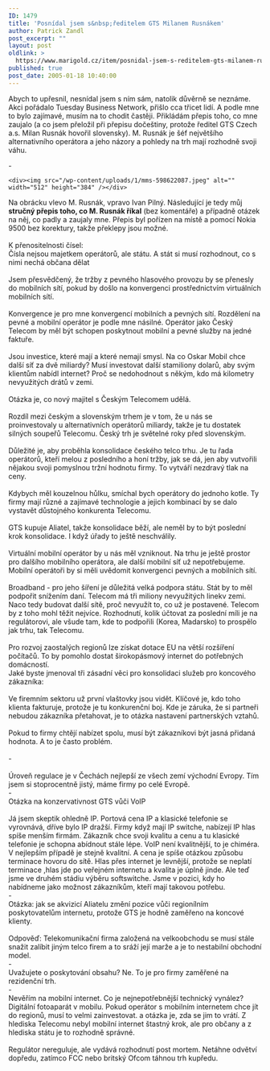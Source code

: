 ```yaml
---
ID: 1479
title: 'Posnídal jsem s&nbsp;ředitelem GTS Milanem Rusnákem'
author: Patrick Zandl
post_excerpt: ""
layout: post
oldlink: >
  https://www.marigold.cz/item/posnidal-jsem-s-reditelem-gts-milanem-rusnakem
published: true
post_date: 2005-01-18 10:40:00
---
```

<p>Abych to upřesnil, nesnídal jsem s ním sám, natolik důvěrně se neznáme. Akci pořádalo Tuesday Business Network, přišlo cca třicet lidí. A podle mne to bylo zajímavé, musím na to chodit častěji. Přikládám přepis toho, co mne zaujalo (a co jsem přeložil při přepisu dočeštiny, protože ředitel GTS Czech a.s. Milan Rusnák hovořil slovensky). M. Rusnák je šéf největšího alternativního operátora a jeho názory a pohledy na trh mají rozhodně svoji váhu.</p>
<DIV ALIGN=LEFT>-</DIV></p>

	<div><img src="/wp-content/uploads/1/mms-598622087.jpeg" alt="" width="512" height="384" /></div>
<p><DIV ALIGN=LEFT>Na obrácku vlevo M. Rusnák, vpravo Ivan Pilný. Následující je tedy můj <b>stručný přepis toho, co M. Rusnák říkal</b> (bez komentáře) a případně otázek na něj, co padly a zaujaly mne. Přepis byl pořízen na místě a pomocí Nokia 9500 bez korektury, takže překlepy jsou možné.</DIV><DIV ALIGN=LEFT>&nbsp;</DIV><DIV ALIGN=LEFT>K přenositelnosti čísel:</DIV><DIV ALIGN=LEFT>Čísla nejsou majetkem operátorů, ale státu. A stát si musí rozhodnout, co s nimi nechá občana dělat</DIV><DIV ALIGN=LEFT>&nbsp;</DIV><DIV ALIGN=LEFT>Jsem přesvědčený, že tržby z pevného hlasového provozu by se přenesly do mobilních sítí, pokud by došlo na konvergenci prostřednictvím virtuálních mobilních sítí.</DIV><DIV ALIGN=LEFT>&nbsp;</DIV><DIV ALIGN=LEFT>Konvergence je pro mne konvergencí mobilních a pevných sítí. Rozdělení na pevné a mobilní operátor je podle mne násilné. Operátor jako Český Telecom by měl být  schopen poskytnout mobilní a pevné služby na jedné faktuře.</DIV><DIV ALIGN=LEFT>&nbsp;</DIV><DIV ALIGN=LEFT>Jsou investice, které mají a které nemají smysl. Na co Oskar Mobil chce další síť za dvě miliardy? Musí investovat další stamiliony dolarů, aby svým klientům nabídl internet? Proč se nedohodnout s někým, kdo má kilometry nevyužitých drátů v zemi. </DIV><DIV ALIGN=LEFT>&nbsp;</DIV><DIV ALIGN=LEFT>Otázka je, co nový majitel s Českým Telecomem udělá. </DIV><DIV ALIGN=LEFT>&nbsp;</DIV><DIV ALIGN=LEFT>Rozdíl mezi českým a slovenským trhem je v tom, že u nás se proinvestovaly u alternativních operátorů miliardy, takže je tu dostatek silných soupeřů Telecomu. Český trh je světelné roky před slovenským.</DIV><DIV ALIGN=LEFT>&nbsp;</DIV><DIV ALIGN=LEFT>Důležité je, aby proběhla konsolidace českého telco trhu. Je tu řada operátorů, kteří melou z posledního a honí tržby, jak se dá, jen aby vutvořili nějakou svoji pomyslnou tržní hodnotu firmy. To vytváří nezdravý tlak na ceny.</DIV><DIV ALIGN=LEFT>&nbsp;</DIV><DIV ALIGN=LEFT>Kdybych měl kouzelnou hůlku, smíchal bych operátory do jednoho kotle. Ty firmy mají různé a zajímavé technologie a jejich kombinací by se dalo vystavět důstojného konkurenta Telecomu.</DIV><DIV ALIGN=LEFT>&nbsp;</DIV><DIV ALIGN=LEFT>GTS kupuje Aliatel, takže konsolidace běží, ale neměl by to být poslední krok konsolidace. I když úřady to ještě neschválily.</DIV><DIV ALIGN=LEFT>&nbsp;</DIV><DIV ALIGN=LEFT>Virtuální mobilní operátor by u nás měl vzniknout. Na trhu je ještě prostor pro dalšího mobilního operátora, ale další mobilní síť už nepotřebujeme. Mobilní operátoři by si měli uvědomit konvergenci pevných a mobilních sítí.</DIV><DIV ALIGN=LEFT>&nbsp;</DIV><DIV ALIGN=LEFT>Broadband - pro jeho šíření je důležitá velká podpora státu. Stát by to měl podpořit snížením daní. Telecom má tři miliony nevyužitých linekv zemi. Naco tedy budovat další sítě, proč nevyužít to, co už je postavené. Telecom by z toho mohl těžit nejvíce. Rozhodnutí, kolik účtovat za poslední míli je na regulátorovi, ale všude tam, kde to podpořili (Korea, Madarsko) to prospělo jak trhu, tak Telecomu.</DIV><DIV ALIGN=LEFT>&nbsp;</DIV><DIV ALIGN=LEFT>Pro rozvoj zaostalých regionů lze získat dotace EU na větší rozšíření počítačů. To by pomohlo dostat širokopásmový internet do potřebných domácností.</DIV><DIV ALIGN=LEFT>Jaké byste jmenoval tři zásadní věci pro konsolidaci služeb pro koncového zákazníka:</DIV><DIV ALIGN=LEFT>&nbsp;</DIV><DIV ALIGN=LEFT>Ve firemním sektoru už první vlaštovky jsou vidět. Klíčové je, kdo toho klienta fakturuje, protože je tu konkurenční boj. Kde je záruka, že si partneři nebudou zákazníka přetahovat, je to otázka nastavení partnerských vztahů.</DIV><DIV ALIGN=LEFT>&nbsp;</DIV><DIV ALIGN=LEFT>Pokud to firmy chtějí nabízet spolu, musí být zákazníkovi být jasná přidaná hodnota. A to je často problém.</DIV><DIV ALIGN=LEFT>&nbsp;</DIV><DIV ALIGN=LEFT>-</DIV><DIV ALIGN=LEFT>&nbsp;</DIV><DIV ALIGN=LEFT>Úroveň regulace je v Čechách nejlepší ze všech zemí východní Evropy. Tím jsem si stoprocentně jistý, máme firmy po celé Evropě. </DIV><DIV ALIGN=LEFT>-</DIV><DIV ALIGN=LEFT>Otázka na konzervativnost GTS vůči VoIP</DIV><DIV ALIGN=LEFT>&nbsp;</DIV><DIV ALIGN=LEFT>Já jsem skeptik ohledně IP. Portová cena IP a klasické telefonie se vyrovnává, dříve bylo IP dražší. Firmy když mají IP switche, nabízejí IP hlas spíše menším firmám. Zákazník chce svoji kvalitu a cenu a tu klasické telefonie je schopna abídnout stále lépe. VoIP není kvalitnější, to je chiméra. V nejlepším případě je stejně kvalitní. A cena je spíše otázkou způsobu terminace hovoru do sítě. Hlas přes internet je levnější, protože se neplatí terminace ,hlas jde po veřejném internetu a kvalita je úplně jinde. Ale teď jsme ve druhém stádiu výběru softswitche. Jsme v pozici, kdy ho nabídneme jako možnost zákazníkům, kteří mají takovou potřebu.</DIV><DIV ALIGN=LEFT>-</DIV><DIV ALIGN=LEFT>Otázka: jak se akvizicí Aliatelu změní pozice vůči regionílním poskytovatelům internetu, protože GTS je hodně zaměřeno na koncové klienty.</DIV><DIV ALIGN=LEFT>&nbsp;</DIV><DIV ALIGN=LEFT>Odpověď: Telekomunikační firma založená na velkoobchodu se musí stále snažit zalíbit jiným telco firem a to sráží její marže a je to nestabilní obchodní model.</DIV><DIV ALIGN=LEFT>-</DIV><DIV ALIGN=LEFT>Uvažujete o poskytování obsahu? Ne. To je pro firmy zaměřené na rezidenční trh.</DIV><DIV ALIGN=LEFT>-</DIV><DIV ALIGN=LEFT>Nevěřím na mobilní internet. Co je nejnepotřebnější technický vynález? Digitální fotoaparát v mobilu. Pokud operátor s mobilním internetem chce jít do regionů, musí to velmi zainvestovat. a otázka je, zda se jim to vrátí. Z hlediska Telecomu nebyl mobilní internet štastný krok, ale pro občany a z hlediska státu je to rozhodně správné.</DIV><DIV ALIGN=LEFT>&nbsp;</DIV><DIV ALIGN=LEFT>Regulátor nereguluje, ale vydává rozhodnutí post mortem. Netáhne odvětví dopředu, zatímco FCC nebo britský Ofcom táhnou trh kupředu.</DIV></p>
